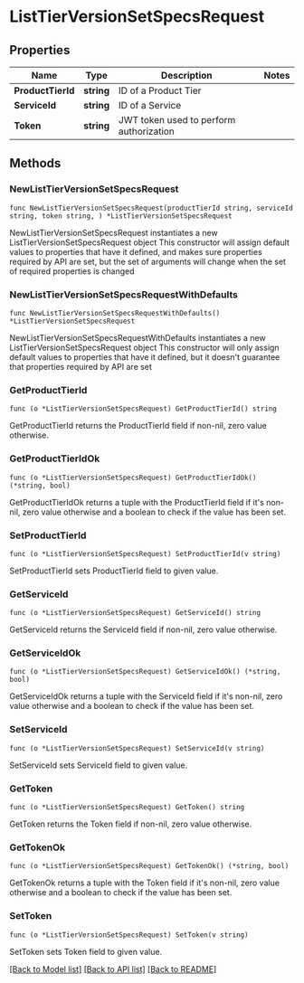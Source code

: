 # ListTierVersionSetSpecsRequest

## Properties

Name | Type | Description | Notes
------------ | ------------- | ------------- | -------------
**ProductTierId** | **string** | ID of a Product Tier | 
**ServiceId** | **string** | ID of a Service | 
**Token** | **string** | JWT token used to perform authorization | 

## Methods

### NewListTierVersionSetSpecsRequest

`func NewListTierVersionSetSpecsRequest(productTierId string, serviceId string, token string, ) *ListTierVersionSetSpecsRequest`

NewListTierVersionSetSpecsRequest instantiates a new ListTierVersionSetSpecsRequest object
This constructor will assign default values to properties that have it defined,
and makes sure properties required by API are set, but the set of arguments
will change when the set of required properties is changed

### NewListTierVersionSetSpecsRequestWithDefaults

`func NewListTierVersionSetSpecsRequestWithDefaults() *ListTierVersionSetSpecsRequest`

NewListTierVersionSetSpecsRequestWithDefaults instantiates a new ListTierVersionSetSpecsRequest object
This constructor will only assign default values to properties that have it defined,
but it doesn't guarantee that properties required by API are set

### GetProductTierId

`func (o *ListTierVersionSetSpecsRequest) GetProductTierId() string`

GetProductTierId returns the ProductTierId field if non-nil, zero value otherwise.

### GetProductTierIdOk

`func (o *ListTierVersionSetSpecsRequest) GetProductTierIdOk() (*string, bool)`

GetProductTierIdOk returns a tuple with the ProductTierId field if it's non-nil, zero value otherwise
and a boolean to check if the value has been set.

### SetProductTierId

`func (o *ListTierVersionSetSpecsRequest) SetProductTierId(v string)`

SetProductTierId sets ProductTierId field to given value.


### GetServiceId

`func (o *ListTierVersionSetSpecsRequest) GetServiceId() string`

GetServiceId returns the ServiceId field if non-nil, zero value otherwise.

### GetServiceIdOk

`func (o *ListTierVersionSetSpecsRequest) GetServiceIdOk() (*string, bool)`

GetServiceIdOk returns a tuple with the ServiceId field if it's non-nil, zero value otherwise
and a boolean to check if the value has been set.

### SetServiceId

`func (o *ListTierVersionSetSpecsRequest) SetServiceId(v string)`

SetServiceId sets ServiceId field to given value.


### GetToken

`func (o *ListTierVersionSetSpecsRequest) GetToken() string`

GetToken returns the Token field if non-nil, zero value otherwise.

### GetTokenOk

`func (o *ListTierVersionSetSpecsRequest) GetTokenOk() (*string, bool)`

GetTokenOk returns a tuple with the Token field if it's non-nil, zero value otherwise
and a boolean to check if the value has been set.

### SetToken

`func (o *ListTierVersionSetSpecsRequest) SetToken(v string)`

SetToken sets Token field to given value.



[[Back to Model list]](../README.md#documentation-for-models) [[Back to API list]](../README.md#documentation-for-api-endpoints) [[Back to README]](../README.md)


